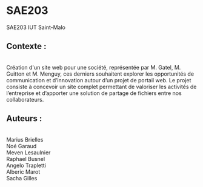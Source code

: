 <h1>SAE203</h1> 
SAE203 IUT Saint-Malo<br>
<h2>Contexte :</h2> 
<br>
Création d'un site web pour une société, représentée par M. Gatel, M. Guitton et M. Menguy, ces derniers souhaitent explorer les opportunités de communication et d’innovation autour d’un projet de portail web. Le projet consiste à concevoir un site complet permettant de valoriser les activités de l’entreprise et d’apporter une solution de partage de fichiers entre nos collaborateurs.
<br>
<h2>Auteurs :</h2>
<br>
Marius Brielles <br>
Noé Garaud <br>
Meven Lesaulnier <br>
Raphael Busnel <br>
Angelo Trapletti <br>
Alberic Marot <br>
Sacha Gilles <br>
